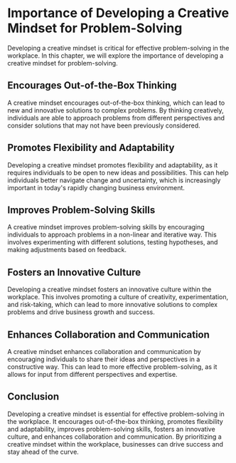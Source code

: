 Importance of Developing a Creative Mindset for Problem-Solving
=========================================================================================================

Developing a creative mindset is critical for effective problem-solving in the workplace. In this chapter, we will explore the importance of developing a creative mindset for problem-solving.

Encourages Out-of-the-Box Thinking
----------------------------------

A creative mindset encourages out-of-the-box thinking, which can lead to new and innovative solutions to complex problems. By thinking creatively, individuals are able to approach problems from different perspectives and consider solutions that may not have been previously considered.

Promotes Flexibility and Adaptability
-------------------------------------

Developing a creative mindset promotes flexibility and adaptability, as it requires individuals to be open to new ideas and possibilities. This can help individuals better navigate change and uncertainty, which is increasingly important in today's rapidly changing business environment.

Improves Problem-Solving Skills
-------------------------------

A creative mindset improves problem-solving skills by encouraging individuals to approach problems in a non-linear and iterative way. This involves experimenting with different solutions, testing hypotheses, and making adjustments based on feedback.

Fosters an Innovative Culture
-----------------------------

Developing a creative mindset fosters an innovative culture within the workplace. This involves promoting a culture of creativity, experimentation, and risk-taking, which can lead to more innovative solutions to complex problems and drive business growth and success.

Enhances Collaboration and Communication
----------------------------------------

A creative mindset enhances collaboration and communication by encouraging individuals to share their ideas and perspectives in a constructive way. This can lead to more effective problem-solving, as it allows for input from different perspectives and expertise.

Conclusion
----------

Developing a creative mindset is essential for effective problem-solving in the workplace. It encourages out-of-the-box thinking, promotes flexibility and adaptability, improves problem-solving skills, fosters an innovative culture, and enhances collaboration and communication. By prioritizing a creative mindset within the workplace, businesses can drive success and stay ahead of the curve.
